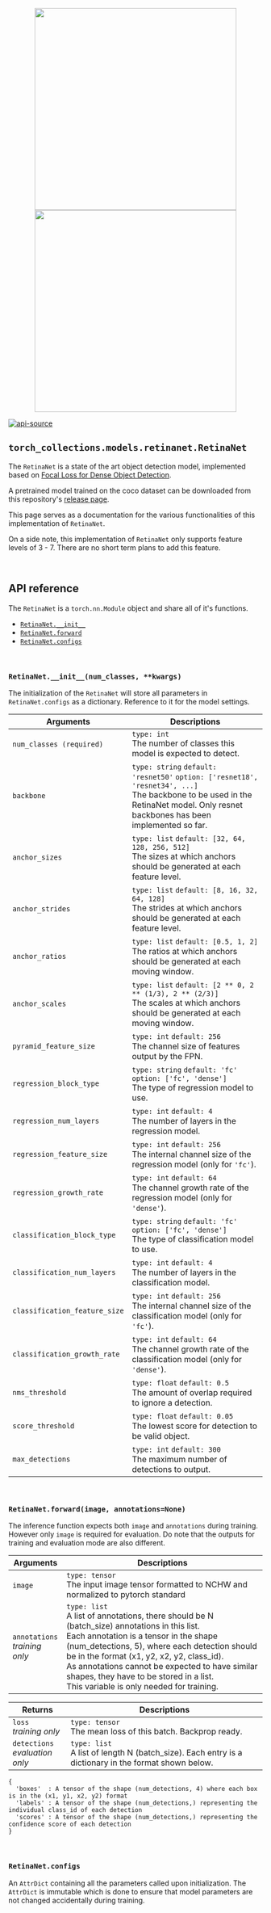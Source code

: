 <p align="center">
  <img src="https://github.com/mingruimingrui/torch-collections/blob/master/images/retinanet_example_1.jpg" height="400px"/>
  <img src="https://github.com/mingruimingrui/torch-collections/blob/master/images/retinanet_example_2.jpg" height="400px"/>
</p>

[![api-source](https://img.shields.io/badge/api-source-blue.svg)](https://github.com/mingruimingrui/torch-collections/blob/master/torch_collections/models/retinanet.py)

## `torch_collections.models.retinanet.RetinaNet`

The `RetinaNet` is a state of the art object detection model, implemented based on [Focal Loss for Dense Object Detection](https://arxiv.org/abs/1708.02002).

A pretrained model trained on the coco dataset can be downloaded from this repository's [release page](https://github.com/mingruimingrui/torch-collections/releases).

This page serves as a documentation for the various functionalities of this implementation of `RetinaNet`.

On a side note, this implementation of `RetinaNet` only supports feature levels of 3 - 7. There are no short term plans to add this feature.

<br>


## API reference

The `RetinaNet` is a `torch.nn.Module` object and share all of it's functions.

- [`RetinaNet.__init__`](#retinanet__init__num_classes-kwargs)
- [`RetinaNet.forward`](#retinanetforwardimage-annotationsnone)
- [`RetinaNet.configs`](#retinanetconfigs)

<br>


### `RetinaNet.__init__(num_classes, **kwargs)`

The initialization of the `RetinaNet` will store all parameters in `RetinaNet.configs` as a dictionary. Reference to it for the model settings.

| Arguments | Descriptions |
| --- | --- |
| `num_classes (required)` | `type: int` <br> The number of classes this model is expected to detect. |
| `backbone` | `type: string` `default: 'resnet50'` `option: ['resnet18', 'resnet34', ...]` <br> The backbone to be used in the RetinaNet model. Only resnet backbones has been implemented so far. |
| `anchor_sizes` | `type: list` `default: [32, 64, 128, 256, 512]` <br> The sizes at which anchors should be generated at each feature level. |
| `anchor_strides` | `type: list` `default: [8, 16, 32, 64, 128]` <br> The strides at which anchors should be generated at each feature level. |
| `anchor_ratios` | `type: list` `default: [0.5, 1, 2]` <br> The ratios at which anchors should be generated at each moving window. |
| `anchor_scales` | `type: list` `default: [2 ** 0, 2 ** (1/3), 2 ** (2/3)]` <br> The scales at which anchors should be generated at each moving window. |
| `pyramid_feature_size` | `type: int` `default: 256` <br> The channel size of features output by the FPN. |
| `regression_block_type` | `type: string` `default: 'fc'` `option: ['fc', 'dense']` <br> The type of regression model to use. |
| `regression_num_layers` | `type: int` `default: 4` <br> The number of layers in the regression model. |
| `regression_feature_size` | `type: int` `default: 256` <br> The internal channel size of the regression model (only for `'fc'`). |
| `regression_growth_rate` | `type: int` `default: 64` <br> The channel growth rate of the regression model (only for `'dense'`). |
| `classification_block_type` | `type: string` `default: 'fc'` `option: ['fc', 'dense']` <br> The type of classification model to use. |
| `classification_num_layers` | `type: int` `default: 4` <br> The number of layers in the classification model. |
| `classification_feature_size` | `type: int` `default: 256` <br> The internal channel size of the classification model (only for `'fc'`). |
| `classification_growth_rate` | `type: int` `default: 64` <br> The channel growth rate of the classification model (only for `'dense'`). |
| `nms_threshold` | `type: float` `default: 0.5` <br> The amount of overlap required to ignore a detection. |
| `score_threshold` | `type: float` `default: 0.05` <br> The lowest score for detection to be valid object. |
| `max_detections` | `type: int` `default: 300` <br> The maximum number of detections to output. |

<br>


### `RetinaNet.forward(image, annotations=None)`

The inference function expects both `image` and `annotations` during training. However only `image` is required for evaluation.
Do note that the outputs for training and evaluation mode are also different.

| Arguments | Descriptions |
| --- | --- |
| `image` | `type: tensor` <br> The input image tensor formatted to NCHW and normalized to pytorch standard |
| `annotations` <br> *training only* | `type: list` <br> A list of annotations, there should be N (batch_size) annotations in this list. <br> Each annotation is a tensor in the shape (num_detections, 5), where each detection should be in the format (x1, y2, x2, y2, class_id). <br> As annotations cannot be expected to have similar shapes, they have to be stored in a list. <br> This variable is only needed for training. |

| Returns | Descriptions |
| --- | --- |
| `loss` <br> *training only* | `type: tensor` <br> The mean loss of this batch. Backprop ready. |
| `detections` <br> *evaluation only* | `type: list` <br> A list of length N (batch_size). Each entry is a dictionary in the format shown below. |
```
{
  'boxes'  : A tensor of the shape (num_detections, 4) where each box is in the (x1, y1, x2, y2) format
  'labels' : A tensor of the shape (num_detections,) representing the individual class_id of each detection
  'scores' : A tensor of the shape (num_detections,) representing the confidence score of each detection
}
```

<br>


### `RetinaNet.configs`

An `AttrDict` containing all the parameters called upon initialization. The `AttrDict` is immutable which is done to ensure that model parameters are not changed accidentally during training.

